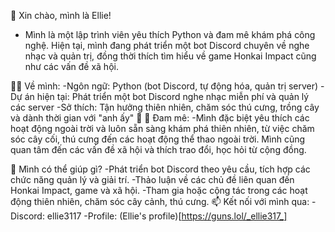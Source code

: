👋 Xin chào, mình là Ellie!
- Mình là một lập trình viên yêu thích Python và đam mê khám phá công nghệ. Hiện tại, mình đang phát triển một bot Discord chuyên về nghe nhạc và quản trị, đồng thời thích tìm hiểu về game Honkai Impact cũng như các vấn đề xã hội.

👩‍💻 Về mình:
-Ngôn ngữ: Python (bot Discord, tự động hóa, quản trị server)
-Dự án hiện tại: Phát triển một bot Discord nghe nhạc miễn phí và quản lý các server 
-Sở thích: Tận hưởng thiên nhiên, chăm sóc thú cưng, trồng cây và dành thời gian với "anh ấy" 💖
🌱 Đam mê:
-Mình đặc biệt yêu thích các hoạt động ngoài trời và luôn sẵn sàng khám phá thiên nhiên, từ việc chăm sóc cây cối, thú cưng đến các hoạt động thể thao ngoài trời. Mình cũng quan tâm đến các vấn đề xã hội và thích trao đổi, học hỏi từ cộng đồng.

🤝 Mình có thể giúp gì?
-Phát triển bot Discord theo yêu cầu, tích hợp các chức năng quản lý và giải trí.
-Thảo luận về các chủ đề liên quan đến Honkai Impact, game và xã hội.
-Tham gia hoặc cộng tác trong các hoạt động thiên nhiên, chăm sóc cây cảnh, thú cưng.
📫 Kết nối với mình qua:
-Discord: ellie3117
-Profile: (Ellie's profile)[https://guns.lol/_ellie317_]

